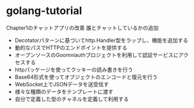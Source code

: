 # golang-tutorial

Chapter1のチャットアプリの改善
誰とチャットしているかの追加

- Decotatorパターンに基づいてhttp.Handler型をラップし、機能を追加する
- 動的なパスでHTTPのエンドポイントを提供する
- オープンソースのGoomniauthプロジェクトを利用して認証サービスにアクセスする
- httpパッケージを使ってクッキーの読み書きを行う
- Base64形式を使ってオブジェクトのエンコードと復元を行う
- WebSocket上でJSONデータを送受信す
- 様々な種類のデータをテンプレートに渡す
- 自分で定義した型のチャネルを定義して利用する